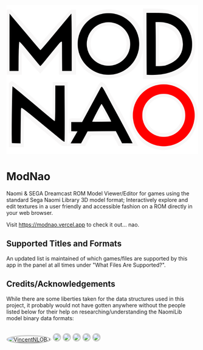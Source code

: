 ![ModNao logo](./public/logo.svg)

# ModNao

Naomi & SEGA Dreamcast ROM Model Viewer/Editor for games using the standard Sega Naomi Library 3D model format; Interactively explore and edit textures in a user friendly and accessible fashion on a ROM directly in your web browser.

Visit https://modnao.vercel.app to check it out... nao.

## Supported Titles and Formats

An updated list is maintained of which games/files are supported by this app in the panel at all times under "What Files Are Supported?".

## Credits/Acknowledgements

While there are some liberties taken for the data structures used in this project, it probably would not have gotten anywhere without the people listed below for their help on researching/understanding
the NaomiLib model binary data formats:

<br/>
<a href="https://github.com/VincentNLOBJ" title="VincentNLObj"><img alt="VincentNLOBJ" src="https://avatars.githubusercontent.com/u/71412899?v=4" width="40"  style="height: auto; border-radius: 50%; border-width: 1px; border: solid; border-color: #ccc;"></a>
<a href="https://github.com/VincentNLOBJ" title="egregiousguy"><img src="https://avatars.githubusercontent.com/u/74125588?v=4" width="40"  style="height: auto; border-radius: 50%; border-width: 1px; border: solid; border-color: #ccc;"></a>
<a href="https://github.com/strugglemeat" title="(urboi)bankbank"><img src="https://avatars.githubusercontent.com/u/36766617?v=4" width="40"  style="height: auto; border-radius: 50%; border-width: 1px; border: solid; border-color: #ccc;"></a>
<a href="https://github.com/zocker-160" title="zocker-160"><img src="https://avatars.githubusercontent.com/u/36563538?v=4" width="40"  style="height: auto; border-radius: 50%; border-width: 1px; border: solid; border-color: #ccc;"></a>
<a href="https://github.com/TVIndustries" title="TVIndustries"><img src="https://avatars.githubusercontent.com/u/63134071?v=4" width="40"  style="height: auto; border-radius: 50%; border-width: 1px; border: solid; border-color: #ccc;"></a>
<a href="https://github.com/mountainmanjed" title="Jed Hudson"><img src="https://avatars.githubusercontent.com/u/5819256?v=4" width="40"  style="height: auto; border-radius: 50%; border-width: 1px; border: solid; border-color: #ccc;"></a>
